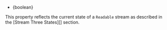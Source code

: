 <!-- YAML
added: v9.4.0
-->

* {boolean}

This property reflects the current state of a `Readable` stream as described
in the [Stream Three States][] section.

